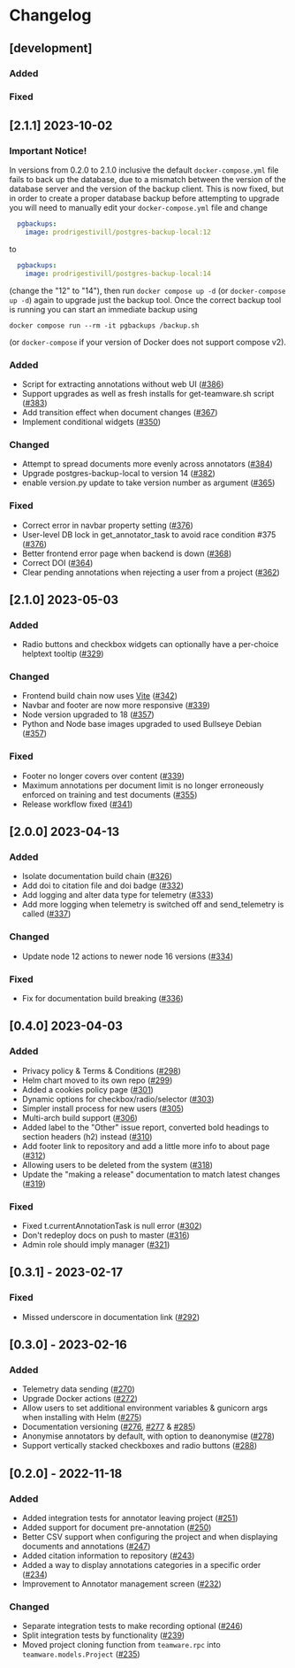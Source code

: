 # Changelog

## [development]
### Added

### Fixed


## [2.1.1] 2023-10-02

### Important Notice!
In versions from 0.2.0 to 2.1.0 inclusive the default `docker-compose.yml` file fails to back up the database, due to a mismatch between the version of the database server and the version of the backup client.  This is now fixed, but in order to create a proper database backup before attempting to upgrade you will need to manually edit your `docker-compose.yml` file and change

```yaml
  pgbackups:
    image: prodrigestivill/postgres-backup-local:12
```

to

```yaml
  pgbackups:
    image: prodrigestivill/postgres-backup-local:14
```
 
(change the "12" to "14"), then run `docker compose up -d` (or `docker-compose up -d`) again to upgrade just the backup tool.  Once the correct backup tool is running you can start an immediate backup using

```
docker compose run --rm -it pgbackups /backup.sh
```

(or `docker-compose` if your version of Docker does not support compose v2).

### Added 
- Script for extracting annotations without web UI ([#386](https://github.com/GateNLP/gate-teamware/pull/386))
- Support upgrades as well as fresh installs for get-teamware.sh script ([#383](https://github.com/GateNLP/gate-teamware/pull/383))
- Add transition effect when document changes ([#367](https://github.com/GateNLP/gate-teamware/pull/367))
- Implement conditional widgets ([#350](https://github.com/GateNLP/gate-teamware/pull/350))

### Changed
- Attempt to spread documents more evenly across annotators ([#384](https://github.com/GateNLP/gate-teamware/pull/384))
- Upgrade postgres-backup-local to version 14 ([#382](https://github.com/GateNLP/gate-teamware/pull/382))
- enable version.py update to take version number as argument ([#365](https://github.com/GateNLP/gate-teamware/pull/365))

### Fixed
- Correct error in navbar property setting ([#376](https://github.com/GateNLP/gate-teamware/pull/376))
- User-level DB lock in get_annotator_task to avoid race condition #375 ([#376](https://github.com/GateNLP/gate-teamware/pull/376))
- Better frontend error page when backend is down ([#368](https://github.com/GateNLP/gate-teamware/pull/368))
- Correct DOI ([#364](https://github.com/GateNLP/gate-teamware/pull/364))
- Clear pending annotations when rejecting a user from a project ([#362](https://github.com/GateNLP/gate-teamware/pull/362))



## [2.1.0] 2023-05-03

### Added
- Radio buttons and checkbox widgets can optionally have a per-choice helptext tooltip ([#329](https://github.com/GateNLP/gate-teamware/pull/329))

### Changed
- Frontend build chain now uses [Vite](https://vitejs.dev/) ([#342](https://github.com/GateNLP/gate-teamware/pull/342))
- Navbar and footer are now more responsive ([#339](https://github.com/GateNLP/gate-teamware/pull/339))
- Node version upgraded to 18 ([#357](https://github.com/GateNLP/gate-teamware/pull/357))
- Python and Node base images upgraded to used Bullseye Debian ([#357](https://github.com/GateNLP/gate-teamware/pull/357))

### Fixed
- Footer no longer covers over content ([#339](https://github.com/GateNLP/gate-teamware/pull/339))
- Maximum annotations per document limit is no longer erroneously enforced on training and test documents ([#355](https://github.com/GateNLP/gate-teamware/pull/355))
- Release workflow fixed ([#341](https://github.com/GateNLP/gate-teamware/pull/341))

## [2.0.0] 2023-04-13
### Added
- Isolate documentation build chain ([#326](https://github.com/GateNLP/gate-teamware/pull/326))
- Add doi to citation file and doi badge ([#332](https://github.com/GateNLP/gate-teamware/pull/332))
- Add logging and alter data type for telemetry ([#333](https://github.com/GateNLP/gate-teamware/pull/333))
- Add more logging when telemetry is switched off and send_telemetry is called ([#337](https://github.com/GateNLP/gate-teamware/pull/337))

### Changed
- Update node 12 actions to newer node 16 versions ([#334](https://github.com/GateNLP/gate-teamware/pull/334))

### Fixed
- Fix for documentation build breaking ([#336](https://github.com/GateNLP/gate-teamware/pull/336)) 

## [0.4.0] 2023-04-03
### Added
- Privacy policy & Terms & Conditions ([#298](https://github.com/GateNLP/gate-teamware/pull/298))
- Helm chart moved to its own repo ([#299](https://github.com/GateNLP/gate-teamware/pull/299))
- Added a cookies policy page ([#301](https://github.com/GateNLP/gate-teamware/pull/301))
- Dynamic options for checkbox/radio/selector ([#303](https://github.com/GateNLP/gate-teamware/pull/303))
- Simpler install process for new users ([#305](https://github.com/GateNLP/gate-teamware/pull/305))
- Multi-arch build support ([#306](https://github.com/GateNLP/gate-teamware/pull/306))
- Added label to the "Other" issue report, converted bold headings to section headers (h2) instead ([#310](https://github.com/GateNLP/gate-teamware/pull/310))
- Add footer link to repository and add a little more info to about page ([#312](https://github.com/GateNLP/gate-teamware/pull/312))
- Allowing users to be deleted from the system ([#318](https://github.com/GateNLP/gate-teamware/pull/318))
- Update the "making a release" documentation to match latest changes ([#319](https://github.com/GateNLP/gate-teamware/pull/319))

### Fixed
- Fixed t.currentAnnotationTask is null error ([#302](https://github.com/GateNLP/gate-teamware/pull/302))
- Don't redeploy docs on push to master  ([#316](https://github.com/GateNLP/gate-teamware/pull/316))
- Admin role should imply manager ([#321](https://github.com/GateNLP/gate-teamware/pull/321))

## [0.3.1] - 2023-02-17
### Fixed
- Missed underscore in documentation link ([#292](https://github.com/GateNLP/gate-teamware/pull/292))

## [0.3.0] - 2023-02-16
### Added
- Telemetry data sending ([#270](https://github.com/GateNLP/gate-teamware/pull/270))
- Upgrade Docker actions ([#272](https://github.com/GateNLP/gate-teamware/pull/272))
- Allow users to set additional environment variables & gunicorn args when installing with Helm ([#275](https://github.com/GateNLP/gate-teamware/pull/275))
- Documentation versioning ([#276](https://github.com/GateNLP/gate-teamware/pull/276), [#277](https://github.com/GateNLP/gate-teamware/pull/277) & [#285](https://github.com/GateNLP/gate-teamware/pull/285))
- Anonymise annotators by default, with option to deanonymise ([#278](https://github.com/GateNLP/gate-teamware/pull/278))
- Support vertically stacked checkboxes and radio buttons ([#288](https://github.com/GateNLP/gate-teamware/pull/288))


## [0.2.0] - 2022-11-18
### Added
- Added integration tests for annotator leaving project ([#251](https://github.com/GateNLP/gate-teamware/pull/251))
- Added support for document pre-annotation ([#250](https://github.com/GateNLP/gate-teamware/pull/250))
- Better CSV support when configuring the project and when displaying documents and annotations ([#247](https://github.com/GateNLP/gate-teamware/pull/247))
- Added citation information to repository ([#243](https://github.com/GateNLP/gate-teamware/pull/243))
- Added a way to display annotations categories in a specific order ([#234](https://github.com/GateNLP/gate-teamware/pull/234))
- Improvement to Annotator management screen ([#232](https://github.com/GateNLP/gate-teamware/pull/232))
### Changed
- Separate integration tests to make recording optional ([#246](https://github.com/GateNLP/gate-teamware/pull/246))
- Split integration tests by functionality ([#239](https://github.com/GateNLP/gate-teamware/pull/239))
- Moved project cloning function from `teamware.rpc` into `teamware.models.Project` ([#235](https://github.com/GateNLP/gate-teamware/pull/235))
